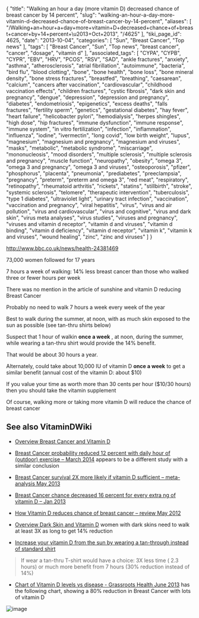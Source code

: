 {
    "title": "Walking an hour a day (more vitamin D) decreased chance of breast cancer by 14 percent",
    "slug": "walking-an-hour-a-day-more-vitamin-d-decreased-chance-of-breast-cancer-by-14-percent",
    "aliases": [
        "/Walking+an+hour+a+day+more+vitamin+D+decreased+chance+of+breast+cancer+by+14+percent+\u2013+Oct+2013",
        "/4625"
    ],
    "tiki_page_id": 4625,
    "date": "2013-10-04",
    "categories": [
        "Sun",
        "Breast Cancer",
        "Top news"
    ],
    "tags": [
        "Breast Cancer",
        "Sun",
        "Top news",
        "breast cancer",
        "cancer",
        "dosage",
        "vitamin d"
    ],
    "associated_tags": [
        "CYPA",
        "CYPB",
        "CYPR",
        "EBV",
        "HRV",
        "PCOS",
        "RSV",
        "SAD",
        "ankle fractures",
        "anxiety",
        "asthma",
        "atherosclerosis",
        "atrial fibrillation",
        "autoimmune",
        "bacteria",
        "bird flu",
        "blood clotting",
        "bone",
        "bone health",
        "bone loss",
        "bone mineral density",
        "bone stress fractures",
        "breastfed",
        "breathing",
        "caesarean",
        "calcium",
        "cancers after vaccination",
        "cardiovascular",
        "childhood vaccination effects",
        "children fractures",
        "cystic fibrosis",
        "dark skin and pregnancy",
        "dengue",
        "depression",
        "depression and pregnancy",
        "diabetes",
        "endometriosis",
        "epigenetics",
        "excess deaths",
        "falls fractures",
        "fertility sperm",
        "genetics",
        "gestational diabetes",
        "hay fever",
        "heart failure",
        "helicobacter pylori",
        "hemodialysis",
        "herpes shingles",
        "high dose",
        "hip fractures",
        "immune dysfunction",
        "immune response",
        "immune system",
        "in vitro fertilization",
        "infection",
        "inflammation",
        "influenza",
        "iodine",
        "ivermectin",
        "long covid",
        "low birth weight",
        "lupus",
        "magnesium",
        "magnesium and pregnancy",
        "magnesium and viruses",
        "masks",
        "metabolic",
        "metabolic syndrome",
        "miscarriage",
        "mononucleosis",
        "mood disorders",
        "multiple sclerosis",
        "multiple sclerosis and pregnancy",
        "muscle function",
        "neuropathy",
        "obesity",
        "omega 3",
        "omega 3 and pregnancy",
        "omega 3 and viruses",
        "osteoporosis",
        "pfizer",
        "phosphorus",
        "placenta",
        "pneumonia",
        "prediabetes",
        "preeclampsia",
        "pregnancy",
        "preterm",
        "preterm and omega 3",
        "red meat",
        "respiratory",
        "retinopathy",
        "rheumatoid arthritis",
        "rickets",
        "statins",
        "stillbirth",
        "stroke",
        "systemic sclerosis",
        "telomere",
        "therapeutic intervention",
        "tuberculosis",
        "type 1 diabetes",
        "ultraviolet light",
        "urinary tract infection",
        "vaccination",
        "vaccination and pregnancy",
        "viral hepatitis",
        "virus",
        "virus and air pollution",
        "virus and cardiovascular",
        "virus and cognitive",
        "virus and dark skin",
        "virus meta analyses",
        "virus studies",
        "viruses and pregnancy",
        "viruses and vitamin d receptor",
        "vitamin d and viruses",
        "vitamin d binding",
        "vitamin d deficiency",
        "vitamin d receptor",
        "vitamin k",
        "vitamin k and viruses",
        "wound healing",
        "zinc",
        "zinc and viruses"
    ]
}


http://www.bbc.co.uk/news/health-24381469

73,000 women followed for 17 years

7 hours a week of walking: 14% less breast cancer than those who walked three or fewer hours per week

There was no mention in the article of sunshine and vitamin D reducing Breast Cancer

Probably no need to walk 7 hours a week every week of the year

Best to walk during the summer, at noon, with as much skin exposed to the sun as possible (see tan-thru shirts below)

Suspect that 1 hour of walkin  **once a week** , at noon, during the summer, while wearing a tan-thru shirt would provide the 14% benefit.

That would be about 30 hours a year.

Alternately, could take about 10,000 IU of vitamin D  **once a week**  to get a similar benefit (annual cost of the vitamin D: about $10)

If you value your time as worth more than 30 cents per hour ($10/30 hours) then you should take the vitamin supplement

Of course, walking more or taking more vitamin D will reduce the chance of breast cancer

## See also VitaminDWiki

* [Overview Breast Cancer and Vitamin D](/posts/overview-breast-cancer-and-vitamin-d)

* [Breast Cancer probability reduced 12 percent with daily hour of (outdoor) exercise – March 2014](/posts/breast-cancer-probability-reduced-12-percent-with-daily-hour-of-outdoor-exercise) appears to be a different study with a similar conclusion

* [Breast Cancer survival 2X more likely if vitamin D sufficient – meta-analysis May 2013](/posts/breast-cancer-survival-2x-more-likely-if-vitamin-d-sufficient-meta-analysis)

* [Breast Cancer chance decreased 16 percent for every extra ng of vitamin D – Jan 2013](/posts/breast-cancer-chance-decreased-16-percent-for-every-extra-ng-of-vitamin-d)

* [How Vitamin D reduces chance of breast cancer – review May 2012](/tags/how-vitamin-d-reduces-chance-of-breast-cancer-review-may-2012.html)

* [Overview Dark Skin and Vitamin D](/tags/overview-dark-skin-and-vitamin-d.html) women with dark skins need to walk at least 3X as long to get 14% reduction

* [Increase your vitamin D from the sun by wearing a tan-through instead of standard shirt](/posts/increase-your-vitamin-d-from-the-sun-by-wearing-a-tan-through-instead-of-standard-shirt)

> If wear a tan-thru T-shirt would have a choice: 3X less time ( 2.3 hours) or much more benefit from 7 hours (30% reduction instead of 14%)

* [Chart of Vitamin D levels vs disease - Grassroots Health June 2013](/posts/chart-of-vitamin-d-levels-vs-disease-grassroots-health) has the following chart, showing a 80% reduction in Breast Cancer with lots of vitamin D

<img src="/attachments/d3.mock.jpg" alt="image">
